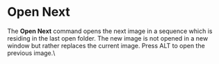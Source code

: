 # Open Next

The **Open Next** command opens the next image in a sequence which is
residing in the last open folder. The new image is not opened in a new
window but rather replaces the current image. Press ALT to open the
previous image.\

